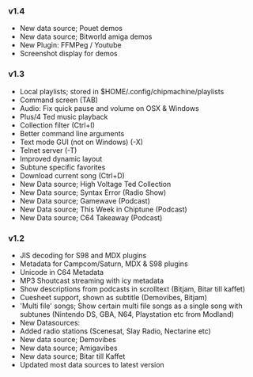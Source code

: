 ### v1.4

* New data source; Pouet demos
* New data source; Bitworld amiga demos
* New Plugin: FFMPeg / Youtube
* Screenshot display for demos




### v1.3

* Local playlists; stored in $HOME/.config/chipmachine/playlists
* Command screen (TAB)
* Audio: Fix quick pause and volume on OSX & Windows
* Plus/4 Ted music playback
* Collection filter (Ctrl+I)
* Better command line arguments
* Text mode GUI (not on Windows) (-X) 
* Telnet server (-T)
* Improved dynamic layout
* Subtune specific favorites
* Download current song (Ctrl+D)
* New Data source; High Voltage Ted Collection
* New Data source; Syntax Error (Radio Show)
* New Data source; Gamewave (Podcast)
* New Data source; This Week in Chiptune (Podcast)
* New Data source; C64 Takeaway (Podcast)


### v1.2

* JIS decoding for S98 and MDX plugins
* Metadata for Campcom/Saturn, MDX & S98 plugins
* Unicode in C64 Metadata
* MP3 Shoutcast streaming with icy metadata
* Show descriptions from podcasts in scrolltext (Bitjam, Bitar till kaffet)
* Cuesheet support, shown as subtitle (Demovibes, Bitjam)
* 'Multi file' songs; Show certain multi file songs as a single song with
  subtunes (Nintendo DS, GBA, N64, Playstation etc from Modland)
* New Datasources:
* Added radio stations (Scenesat, Slay Radio, Nectarine etc)
* New data source; Demovibes
* New data source; Amigavibes
* New data source; Bitar till Kaffet
* Updated most data sources to latest version

